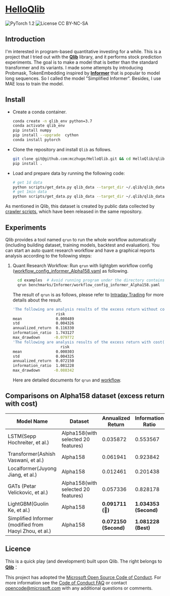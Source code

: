 # [HelloQlib](https://github.com/mczhuge/HelloQlib)

![PyTorch 1.2](https://img.shields.io/badge/PyTorch%20-%23EE4C2C.svg?style=plastic)
![License CC BY-NC-SA](https://img.shields.io/badge/license-CC_BY--NC--SA--green.svg?style=plastic)

## Introduction
I'm interested in program-based quantitative investing for a while. 
This is a project that I tried out with the **[Qlib](https://github.com/microsoft/qlib)** library, and it performs stock prediction experiments.
The goal is to make a model that is better than the standard transformer and its variants.
I made some attempts by introducing Probmask, TokenEmbedding inspired by **[Informer](https://github.com/zhouhaoyi/Informer2020)** that is popular to model long sequences. So I called the model "Simplified Informer". Besides, I use MAE loss to train the model. 

## Install
* Create a conda container.
    ```bash
    conda create -n qlib_env python=3.7
    conda activate qlib_env
    pip install numpy
    pip install --upgrade  cython   
    conda install pytorch    
    ```
* Clone the repository and install ``Qlib`` as follows.
    ```bash
    git clone git@github.com:mczhuge/HelloQlib.git && cd HelloQlib/qlib
    pip install .
    ```

* Load and prepare data by running the following code:
  ```bash
  # get 1d data
  python scripts/get_data.py qlib_data --target_dir ~/.qlib/qlib_data/cn_data --region cn
  # get 1min data
  python scripts/get_data.py qlib_data --target_dir ~/.qlib/qlib_data/cn_data_1min --region cn --interval 1min
  ```

As mentioned in Qlib, this dataset is created by public data collected by [crawler scripts](scripts/data_collector/), which have been released in
the same repository.


## Experiments
Qlib provides a tool named `qrun` to run the whole workflow automatically (including building dataset, training models, backtest and evaluation). You can start an auto quant research workflow and have a graphical reports analysis according to the following steps: 

1. Quant Research Workflow: Run  `qrun` with lightgbm workflow config ([workflow_config_informer_Alpha158.yaml](qlib/examples/benchmarks/Informer/workflow_config_informer_Alpha158.yaml) as following.
    ```bash
      cd examples  # Avoid running program under the directory contains `qlib`
      qrun benchmarks/Informer/workflow_config_informer_Alpha158.yaml
    ```
    The result of `qrun` is as follows, please refer to [Intraday Trading](https://qlib.readthedocs.io/en/latest/) for more details about the result. 

    ```bash
    'The following are analysis results of the excess return without cost(1day).'
                       risk
    mean               0.000489
    std                0.004326
    annualized_return  0.116330
    information_ratio  1.743127
    max_drawdown      -0.079772
    'The following are analysis results of the excess return with cost(1day).'
                         risk
    mean               0.000303
    std                0.004325
    annualized_return  0.072150
    information_ratio  1.081228
    max_drawdown      -0.088342
    ```
    Here are detailed documents for `qrun` and [workflow](https://qlib.readthedocs.io/en/latest/component/workflow.html).

## Comparisons on Alpha158 dataset (excess return with cost)

| Model Name                               | Dataset                             |  Annualized Return | Information Ratio | Max Drawdown |
|------------------------------------------|-------------------------------------|-------------------|-------------------|--------------|
| LSTM(Sepp Hochreiter, et al.)            | Alpha158(with selected 20 features) |  0.035872       | 0.553567       |  -0.118607 |
| Transformer(Ashish Vaswani, et al.)      | Alpha158                            |  0.061941       | 0.923842       | -0.097422 |
| Localformer(Juyong Jiang, et al.)        | Alpha158                            | 0.012461       | 0.201438       | -0.102535 |
| GATs (Petar Velickovic, et al.)          | Alpha158(with selected 20 features) |  0.057336       | 0.828178       | **-0.063197 (Best)**|
| LightGBM(Guolin Ke, et al.)              | Alpha158                            |  **0.091711 (:triangular_flag_on_post:)**      | **1.034353 (Second)**      | -0.103803 |
| Simplified Informer (modified from  Haoyi Zhou, et al.)  | Alpha158            |  **0.072150  (Second)**     | **1.081228 (Best)**     | **-0.088342 (Second)** |

## Licence
This is a quick play (and development) built upon Qlib. The right belongs to **[Qlib](https://github.com/microsoft/qlib)**：

This project has adopted the [Microsoft Open Source Code of Conduct](https://opensource.microsoft.com/codeofconduct/).
For more information see the [Code of Conduct FAQ](https://opensource.microsoft.com/codeofconduct/faq/) or
contact [opencode@microsoft.com](mailto:opencode@microsoft.com) with any additional questions or comments.
